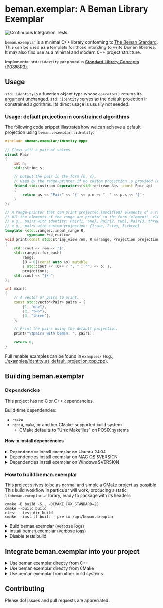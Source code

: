 <!--
SPDX-License-Identifier: Apache-2.0 WITH LLVM-exception
-->

# beman.exemplar: A Beman Library Exemplar

![Continuous Integration Tests](https://github.com/beman-project/exemplar/actions/workflows/ci_tests.yml/badge.svg)

`beman.exemplar` is a minimal C++ library conforming to [The Beman Standard](https://github.com/beman-project/beman/blob/main/docs/beman-standard.md). This can be used as a template for those intending to write Beman libraries. It may also find use as a minimal and modern  C++ project structure.

Implements: `std::identity` proposed in [Standard Library Concepts (P0898R3)](https://wg21.link/P0898R3).


## Usage

`std::identity` is a function object type whose `operator()` returns its argument unchanged. `std::identity` serves as the default projection in constrained algorithms. Its direct usage is usually not needed.

### Usage: default projection in constrained algorithms

 The following code snippet illustrates how we can achieve a default projection using `beman::exemplar::identity`:


```cpp
#include <beman/exemplar/identity.hpp> 

// Class with a pair of values.
struct Pair
{
    int n;
    std::string s;

    // Output the pair in the form {n, s}.
    // Used by the range-printer if no custom projection is provided (default: identity projection).
    friend std::ostream &operator<<(std::ostream &os, const Pair &p)
    {
        return os << "Pair" << '{' << p.n << ", " << p.s << '}';
    }
};

// A range-printer that can print projected (modified) elements of a range.
// All the elements of the range are printed in the form {element1, element2, ...}.
// e.g., pairs with identity: Pair{1, one}, Pair{2, two}, Pair{3, three}
// e.g., pairs with custom projection: {1:one, 2:two, 3:three}
template <std::ranges::input_range R,
          typename Projection>
void print(const std::string_view rem, R &&range, Projection projection = beman::exemplar::identity>)
{
    std::cout << rem << '{';
    std::ranges::for_each(
        range,
        [O = 0](const auto &o) mutable
        { std::cout << (O++ ? ", " : "") << o; },
        projection);
    std::cout << "}\n";
};

int main()
{
    // A vector of pairs to print.
    const std::vector<Pair> pairs = {
        {1, "one"},
        {2, "two"},
        {3, "three"},
    };

    // Print the pairs using the default projection.
    print("\tpairs with beman: ", pairs);

    return 0;
}

```

Full runable examples can be found in `examples/` (e.g., [./examples/identity_as_default_projection.cpp.cpp](./examples/identity_as_default_projection.cpp.cpp)).

## Building beman.exemplar

### Dependencies
<!-- TODO Darius: rewrite section!-->

This project has no C or C++ dependencies.

Build-time dependencies:

- `cmake`
- `ninja`, `make`, or another CMake-supported build system
  - CMake defaults to "Unix Makefiles" on POSIX systems

#### How to install dependencies

<!-- TODO Darius: rewrite section!-->

<details>
<summary>Dependencies install exemplar on Ubuntu 24.04  </summary>

<!-- TODO Darius: rewrite section!-->

```shell
# Install tools:
apt-get install -y cmake make ninja-build

# Toolchains:
apt-get install                           \
  g++-14 gcc-14 gcc-13 g++-14             \
  clang-18 clang++-18 clang-17 clang++-17
```

</details>

<details>
<summary>Dependencies install exemplar on MAC OS $VERSION </summary>

<!-- TODO Darius: rewrite section!-->
```shell
# TODO
```

</details>

<details>
<summary>Dependencies install exemplar on Windows $VERSION  </summary>
<!-- TODO Darius: rewrite section!-->

```shell
# TODO
```

</details>

### How to build beman.exemplar

This project strives to be as normal and simple a CMake project as possible. This build workflow in particular will work, producing a static `libbeman.exemplar.a` library, ready to package with its headers:

```shell
cmake -B build -S . -DCMAKE_CXX_STANDARD=20
cmake --build build
ctest --test-dir build
cmake --install build --prefix /opt/beman.exemplar
```

<details>
<summary> Build beman.exemplar (verbose logs) </summary>

```shell
# Configure beman.exemplar.
$ cmake -B build -S . -DCMAKE_CXX_STANDARD=20
-- The CXX compiler identification is GNU 13.2.0
-- Detecting CXX compiler ABI info
-- Detecting CXX compiler ABI info - done
-- Check for working CXX compiler: /usr/bin/c++ - skipped
-- Detecting CXX compile features
-- Detecting CXX compile features - done
-- Configuring done (0.1s)
-- Generating done (0.0s)
-- Build files have been written to: /path/to/repo/build

# Build beman.exemplar.
$ cmake --build build
[ 10%] Building CXX object src/beman/exemplar/CMakeFiles/beman.exemplar.dir/identity.cpp.o
[ 20%] Linking CXX static library libbeman.exemplar.a
[ 20%] Built target beman.exemplar
[ 30%] Building CXX object _deps/googletest-build/googletest/CMakeFiles/gtest.dir/src/gtest-all.cc.o
[ 40%] Linking CXX static library ../../../lib/libgtest.a
[ 40%] Built target gtest
[ 50%] Building CXX object _deps/googletest-build/googletest/CMakeFiles/gtest_main.dir/src/gtest_main.cc.o
[ 60%] Linking CXX static library ../../../lib/libgtest_main.a
[ 60%] Built target gtest_main
[ 70%] Building CXX object src/beman/exemplar/tests/CMakeFiles/beman.exemplar.Test.dir/identity.t.cpp.o
[ 80%] Linking CXX executable beman.exemplar.Test
[ 80%] Built target beman.exemplar.Test
[ 90%] Building CXX object examples/CMakeFiles/identity_usage.dir/identity_usage.cpp.o
[100%] Linking CXX executable identity_usage
[100%] Built target identity_usage

# Run beman.exemplar tests.
$ ctest --test-dir build
Internal ctest changing into directory: /path/to/your/repo/build
Test project /path/to/your/repo/build
    Start 1: IdentityTest.call_identity_with_int
1/4 Test #1: IdentityTest.call_identity_with_int ...........   Passed    0.00 sec
    Start 2: IdentityTest.call_identity_with_custom_type
2/4 Test #2: IdentityTest.call_identity_with_custom_type ...   Passed    0.00 sec
    Start 3: IdentityTest.compare_std_vs_beman
3/4 Test #3: IdentityTest.compare_std_vs_beman .............   Passed    0.00 sec
    Start 4: IdentityTest.check_is_transparent
4/4 Test #4: IdentityTest.check_is_transparent .............   Passed    0.00 sec

100% tests passed, 0 tests failed out of 4

Total Test time (real) =   0.01 sec


# Run examples.
$ build/exemplar/beman.exemplar.examples.identity_direct_usage
2024

```

</details>

<details>
<summary> Install beman.exemplar (verbose logs) </summary>

```shell
# Install build artifacts from `build` directory into `opt/beman.exemplar` path.
$ cmake --install build --prefix /opt/beman.exemplar
-- Install configuration: ""
-- Up-to-date: /opt/beman.exemplar/lib/libbeman.exemplar.a
-- Up-to-date: /opt/beman.exemplar/include
-- Up-to-date: /opt/beman.exemplar/include/beman
-- Up-to-date: /opt/beman.exemplar/include/beman/exemplar
-- Up-to-date: /opt/beman.exemplar/include/beman/exemplar/identity.hpp

# Check tree.
$ tree /opt/beman.exemplar
/opt/beman.exemplar
├── include
│   └── beman
│       └── exemplar
│           └── identity.hpp
└── lib
    └── libbeman.exemplar.a

5 directories, 2 files
```

</details>

<details>
<summary> Disable tests build </summary>

To build this project with tests disabled (and their dependencies), simply use `BUILD_TESTING=OFF` as documented in upstream [CMake documentation](https://cmake.org/cmake/help/latest/module/CTest.html):

```shell
cmake -B build -S . -DBUILD_TESTING=OFF
```

</details>

## Integrate beman.exemplar into your project

<details>
<summary> Use beman.exemplar directly from C++ </summary>
<!-- TODO Darius: rewrite section!-->

If you want to use `beman.exemplar` from your project, you can include `beman/exemplar/*.hpp`  files from your C++ source files

```cpp
#include <beman/exemplar/identity.hpp>
```

and directly link with `libbeman.exemplar.a`

```shell
# Assume /opt/beman.exemplar staging directory.
$ c++ -o identity_usage examples/identity_usage.cpp \
    -I /opt/beman.exemplar/include/ \
    -L/opt/beman.exemplar/lib/ -lbeman.exemplar
```

</details>

<details>
<summary> Use beman.exemplar directly from CMake </summary>

<!-- TODO Darius: rewrite section! Add examples. -->

For CMake based projects, you will need to use the `beman.exemplar` CMake module to define the `beman::exemplar` CMake target:

```cmake
find_package(beman.exemplar REQUIRED)
```

You will also need to add `beman::exemplar` to the link libraries of any libraries or executables that include `beman/exemplar/*.hpp` in their source or header file.

```cmake
target_link_libraries(yourlib PUBLIC beman::exemplar)
```

</details>

<details>
<summary> Use beman.exemplar from other build systems </summary>

<!-- TODO Darius: rewrite section! Add examples. -->

Build systems that support `pkg-config` by providing a `beman.exemplar.pc` file. Build systems that support interoperation via `pkg-config` should be able to detect `beman.exemplar` for you automatically.

</details>

## Contributing

Please do! Issues and pull requests are appreciated.
